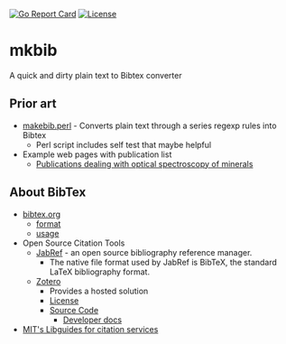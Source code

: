 [![Go Report Card](http://goreportcard.com/badge/rsdoiel/prettyxml)](http://goreportcard.com/report/rsdoiel/prettyxml)
[![License](https://img.shields.io/badge/License-BSD%203--Clause-blue.svg)](https://opensource.org/licenses/BSD-3-Clause)


# mkbib

A quick and dirty plain text to Bibtex converter

## Prior art

+ [makebib.perl](http://www.snowelm.com/~t/doc/tips/makebib.perl) - Converts plain text through a series regexp rules into Bibtex
  + Perl script includes self test that maybe helpful 
+ Example web pages with publication list
    + [Publications dealing with optical spectroscopy of minerals](http://minerals.gps.caltech.edu/mineralogy/Publications/CV_spectra.html)

## About BibTex

+ [bibtex.org](http://www.bibtex.org/)
    + [format](http://www.bibtex.org/Format/)
    + [usage](http://www.bibtex.org/Using/)
+ Open Source Citation Tools
    + [JabRef](http://www.jabref.org/) - an open source bibliography reference manager. 
        + The native file format used by JabRef is BibTeX, the standard LaTeX bibliography format. 
    + [Zotero](https://www.zotero.org/)
        + Provides a hosted solution
        + [License](https://www.zotero.org/support/licensing) 
        + [Source Code](https://www.zotero.org/support/dev/source_code)
            + [Developer docs](https://www.zotero.org/support/dev/client_coding)
+ [MIT's Libguides for citation services](http://libguides.mit.edu/references) 

